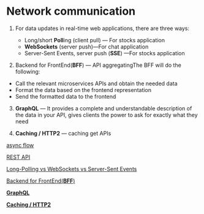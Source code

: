 # Network communication

1. For data updates in real-time web applications, there are three ways:
    - Long/short **Poll**ing (client pull) — For stocks application
    - **WebSockets** (server push)—For chat application
    - Server-Sent Events, server push (**SSE**) —For stocks application

2. Backend for FrontEnd(**BFF**) — API aggregatingThe BFF will do the following:

- Call the relevant microservices APIs and obtain the needed data
- Format the data based on the frontend representation
- Send the formatted data to the frontend

3. **GraphQL** — It provides a complete and understandable description of the data in your API, gives clients the power to ask for exactly what they need

4. **Caching / HTTP2** — caching get APIs

[async flow](Network%20communication%20d1dfeaac92dc480a844a20a91cf7ba4f/async%20flow%207082f592750b4a5eb9494885b6ce9ec4.md)

[REST API](Network%20communication%20d1dfeaac92dc480a844a20a91cf7ba4f/REST%20API%20ea31cd1151d74de2b179567f313bbe11.md)

[Long-Polling vs WebSockets vs Server-Sent Events](Network%20communication%20d1dfeaac92dc480a844a20a91cf7ba4f/Long-Polling%20vs%20WebSockets%20vs%20Server-Sent%20Events%20bf4898e3729b429384e06b1ebfd6ed12.md)

[ Backend for FrontEnd(**BFF**)](Network%20communication%20d1dfeaac92dc480a844a20a91cf7ba4f/Backend%20for%20FrontEnd(BFF)%203ff281946f034c028b2132ab9ee9f2df.md)

[**GraphQL** ](Network%20communication%20d1dfeaac92dc480a844a20a91cf7ba4f/GraphQL%201e0ddd9c4cad4ff68091afacc8722ff6.md)

[**Caching / HTTP2**](Network%20communication%20d1dfeaac92dc480a844a20a91cf7ba4f/Caching%20HTTP2%20cba5c000421547b9bb8ae3b32fa1bd17.md)